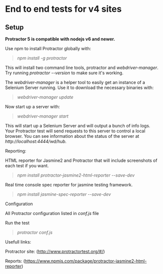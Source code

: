 # End to end tests for v4 sites

## Setup

**Protractor 5 is compatible with nodejs v6 and newer.**

Use npm to install Protractor globally with:

>*npm install -g protractor*

This will install two command line tools, protractor and *webdriver-manager*.
Try running *protractor --version* to make sure it's working.

The *webdriver-manager* is a helper tool to easily get an instance of a Selenium Server running. Use it to download the necessary binaries with:

>*webdriver-manager update*

Now start up a server with:

>*webdriver-manager start*

This will start up a Selenium Server and will output a bunch of info logs. Your Protractor test will send requests to this server to control a local browser. You can see information about the status of the server at *http://localhost:4444/wd/hub.*

Reporting:

HTML reporter for Jasmine2 and Protractor that will include screenshots of each test if you want. 

>*npm install protractor-jasmine2-html-reporter --save-dev*

Real time console spec reporter for jasmine testing framework.

>*npm install jasmine-spec-reporter --save-dev*

Configuration

All Protractor configuration listed in *conf.js* file

Run the test

>*protractor conf.js*

Usefull links:

Protractor site: (http://www.protractortest.org/#/)

Reports: (https://www.npmjs.com/package/protractor-jasmine2-html-reporter)

